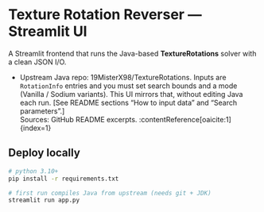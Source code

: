 # Texture Rotation Reverser — Streamlit UI

A Streamlit frontend that runs the Java-based **TextureRotations** solver with a clean JSON I/O.

- Upstream Java repo: 19MisterX98/TextureRotations. Inputs are `RotationInfo` entries and you must set search bounds and a mode (Vanilla / Sodium variants). This UI mirrors that, without editing Java each run. [See README sections “How to input data” and “Search parameters”.]  
  Sources: GitHub README excerpts. :contentReference[oaicite:1]{index=1}

## Deploy locally
```bash
# python 3.10+
pip install -r requirements.txt

# first run compiles Java from upstream (needs git + JDK)
streamlit run app.py
